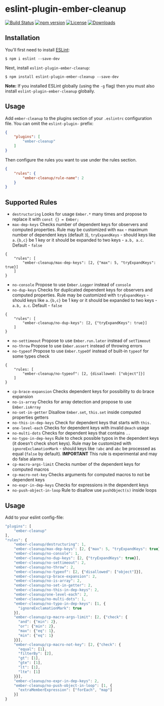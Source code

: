 # eslint-plugin-ember-cleanup

[![Build Status](https://travis-ci.org/onechiporenko/eslint-plugin-ember-cleanup.svg)](https://travis-ci.org/onechiporenko/eslint-plugin-ember-cleanup)
[![npm version](https://badge.fury.io/js/eslint-plugin-ember-cleanup.png)](http://badge.fury.io/js/eslint-plugin-ember-cleanup)
[![License](http://img.shields.io/:license-mit-blue.svg)](http://doge.mit-license.org)
[![Downloads](http://img.shields.io/npm/dm/eslint-plugin-ember-cleanup.svg)](https://www.npmjs.com/package/eslint-plugin-ember-cleanup)

## Installation

You'll first need to install [ESLint](http://eslint.org):

```
$ npm i eslint --save-dev
```

Next, install `eslint-plugin-ember-cleanup`:

```
$ npm install eslint-plugin-ember-cleanup --save-dev
```

**Note:** If you installed ESLint globally (using the `-g` flag) then you must also install `eslint-plugin-ember-cleanup` globally.

## Usage

Add `ember-cleanup` to the plugins section of your `.eslintrc` configuration file. You can omit the `eslint-plugin-` prefix:

```json
{
    "plugins": [
        "ember-cleanup"
    ]
}
```


Then configure the rules you want to use under the rules section.

```json
{
    "rules": {
        "ember-cleanup/rule-name": 2
    }
}
```

## Supported Rules

* `destructuring` Looks for usage `Ember.*` many times and propose to replace it with `const {} = Ember;` 
* `max-dep-keys` Checks number of dependent keys for observers and computed properties. Rule may be customized with `max` - maximum number of dependent keys (default `3`), `tryExpandKeys` - should keys like `a.{b,c}` be 1 key or it should be expanded to two keys - `a.b, a.c`. Default - `false`

```
{
    "rules": [
        "ember-cleanup/max-dep-keys": [2, {"max": 5, "tryExpandKeys": true}]
    ]
}
```

* `no-console` Propose to use `Ember.Logger` instead of `console`
* `no-dup-keys` Checks for duplicated dependent keys for observers and computed properties. Rule may be customized with `tryExpandKeys` - should keys like `a.{b,c}` be 1 key or it should be expanded to two keys - `a.b, a.c`. Default - `false`

```
{
    "rules": [
        "ember-cleanup/no-dup-keys": [2, {"tryExpandKeys": true}]
    ]
}
```

* `no-settimeout` Propose to use `Ember.run.later` instead of `setTimeout`
* `no-throw` Propose to use `Ember.assert` instead of throwing errors
* `no-typeof` Propose to use `Ember.typeOf` instead of  built-in `typeof` for some types check

```
{
    "rules: [
        "ember-cleanup/no-typeof": [2, {disallowed: ["object"]}]
    ]
}
```

* `cp-brace-expansion` Checks dependent keys for possibility to do brace expansion
* `no-is-array` Checks for array detection and propose to use `Ember.isArray`
* `no-set-in-getter` Disallow `Ember.set`, `this.set` inside computed properties getters
* `no-this-in-dep-keys` Check for dependent keys that starts with `this.`
* `one-level-each` Checks for dependent keys with invalid `@each` usage
* `no-multi-dots` Checks for dependent keys that contains `..`
* `no-typo-in-dep-keys` Rule to check possible typos in the dependent keys (it doesn't check short keys). Rule may be customized with `ignoreExclamationMark` - should keys like `!abc` and `abc` be processed as equal (`false` by default). **IMPORTANT** This rule is experimental and may do false alarms
* `cp-macro-args-limit` Checks number of the dependent keys for computed macros
* `cp-macro-not-key` Checks arguments for computed macros to not be dependent keys
* `no-expr-in-dep-keys` Checks for expressions in the dependent keys
* `no-push-object-in-loop` Rule to disallow use `pushObject(s)` inside loops

## Usage

Add to your eslint config-file:

```javascript
"plugins": [
    "ember-cleanup"
],
"rules": {
    "ember-cleanup/destructuring": 1,
    "ember-cleanup/max-dep-keys": [2, {"max": 5, "tryExpandKeys": true}],
    "ember-cleanup/no-console": 1,
    "ember-cleanup/no-dup-keys": [2, {"tryExpandKeys": true}],
    "ember-cleanup/no-settimeout": 2,
    "ember-cleanup/no-throw": 2,
    "ember-cleanup/no-typeof": [2, {"disallowed": ["object"]}],
    "ember-cleanup/cp-brace-expansion": 2,
    "ember-cleanup/no-is-array": 2,
    "ember-cleanup/no-set-in-getter": 2,
    "ember-cleanup/no-this-in-dep-keys": 2,
    "ember-cleanup/one-level-each": 2,
    "ember-cleanup/no-multi-dots": 1,
    "ember-cleanup/no-typo-in-dep-keys": [1, {
      "ignoreExclamationMark": true
    }],
    "ember-cleanup/cp-macro-args-limit": [2, {"check": {
      "and": {"min": 2},
      "or": {"min": 2},
      "max": {"eq": 1},
      "min": {"eq": 1}
    }}],
    "ember-cleanup/cp-macro-not-key": [2, {"check": {
      "equal": [1],
      "filterBy": [2],
      "gt": [1],
      "gte": [1],
      "lt": [1],
      "lte": [1]
    }}],
    "ember-cleanup/no-expr-in-dep-keys": 2,
    "ember-cleanup/no-push-object-in-loop": [1, {
      "extraMemberExpression": ["forEach", "map"]
    }]
}
```
